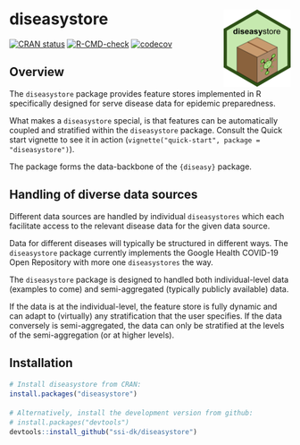 
<!-- README.md is generated from README.Rmd. Please edit that file. -->

# diseasystore <a href="https://ssi-dk.github.io/diseasystore/"><img src="man/figures/logo.png" alt="SCDB website" align="right" height="138"/></a>

<!-- badges: start -->

[![CRAN
status](https://www.r-pkg.org/badges/version/diseasystore)](https://CRAN.R-project.org/package=diseasystore)
[![R-CMD-check](https://github.com/ssi-dk/diseasystore/actions/workflows/R-CMD-check.yaml/badge.svg)](https://github.com/ssi-dk/diseasystore/actions/workflows/R-CMD-check.yaml)
[![codecov](https://codecov.io/gh/ssi-dk/diseasystore/branch/main/graph/badge.svg)](https://app.codecov.io/gh/ssi-dk/diseasystore)

<!-- badges: end -->

## Overview

The `diseasystore` package provides feature stores implemented in R
specifically designed for serve disease data for epidemic preparedness.

What makes a `diseasystore` special, is that features can be
automatically coupled and stratified within the `diseasystore` package.
Consult the Quick start vignette to see it in action
(`vignette("quick-start", package = "diseasystore")`).

The package forms the data-backbone of the `{diseasy}` package.

## Handling of diverse data sources

Different data sources are handled by individual `diseasystores` which
each facilitate access to the relevant disease data for the given data
source.

Data for different diseases will typically be structured in different
ways. The `diseasystore` package currently implements the Google Health
COVID-19 Open Repository with more one `diseasystores` the way.

The `diseasystore` package is designed to handled both individual-level
data (examples to come) and semi-aggregated (typically publicly
available) data.

If the data is at the individual-level, the feature store is fully
dynamic and can adapt to (virtually) any stratification that the user
specifies. If the data conversely is semi-aggregated, the data can only
be stratified at the levels of the semi-aggregation (or at higher
levels).

## Installation

``` r
# Install diseasystore from CRAN:
install.packages("diseasystore")

# Alternatively, install the development version from github:
# install.packages("devtools")
devtools::install_github("ssi-dk/diseasystore")
```
